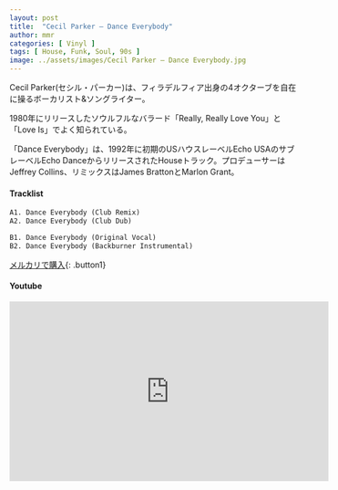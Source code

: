 ```yaml
---
layout: post
title:  "Cecil Parker – Dance Everybody"
author: mmr
categories: [ Vinyl ]
tags: [ House, Funk, Soul, 90s ]
image: ../assets/images/Cecil Parker – Dance Everybody.jpg
---
```


Cecil Parker(セシル・パーカー)は、フィラデルフィア出身の4オクターブを自在に操るボーカリスト&ソングライター。

1980年にリリースしたソウルフルなバラード「Really, Really Love You」と「Love Is」でよく知られている。

「Dance Everybody」は、1992年に初期のUSハウスレーベルEcho USAのサブレーベルEcho DanceからリリースされたHouseトラック。プロデューサーはJeffrey Collins、リミックスはJames BrattonとMarlon Grant。


#### Tracklist
```md
A1. Dance Everybody (Club Remix)
A2. Dance Everybody (Club Dub)

B1. Dance Everybody (Original Vocal)
B2. Dance Everybody (Backburner Instrumental)
```

[メルカリで購入](https://jp.mercari.com/item/m68936327881?afid=6142608987){: .button1}

#### Youtube
<iframe width="560" height="315" src="https://www.youtube.com/embed/BKvKt6pFzp0?si=UBe9tm-kfeqVyTOC" title="YouTube video player" frameborder="0" allow="accelerometer; autoplay; clipboard-write; encrypted-media; gyroscope; picture-in-picture; web-share" referrerpolicy="strict-origin-when-cross-origin" allowfullscreen></iframe>